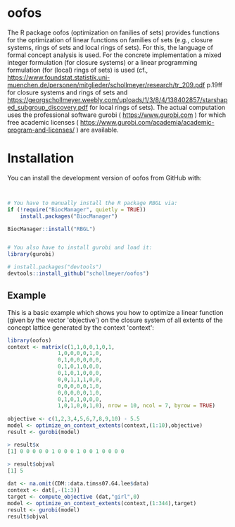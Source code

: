# oofos
The R package oofos (optimization on fanilies of sets) provides functions for the optimization of linear functions on families of sets (e.g., closure systems, rings of sets and local rings of sets).
For this, the language of formal concept analysis is used. For the concrete implementation a mixed integer formulation (for closure systems) or a linear programming formulation (for (local) rings of sets) is used (cf., https://www.foundstat.statistik.uni-muenchen.de/personen/mitglieder/schollmeyer/research/tr_209.pdf p.19ff for closure systems and rings of sets and https://georgschollmeyer.weebly.com/uploads/1/3/8/4/138402857/starshaped_subgroup_discovery.pdf for local rings of sets).
The actual computation uses the professional software gurobi ( https://www.gurobi.com ) for which free academic licenses ( https://www.gurobi.com/academia/academic-program-and-licenses/ ) are available.

# Installation

You can install the development version of oofos from GitHub with:

``` r


# You have to manually install the R package RBGL via:
if (!require("BiocManager", quietly = TRUE))
    install.packages("BiocManager")

BiocManager::install("RBGL")


# You also have to install gurobi and load it:
library(gurobi)

# install.packages("devtools")
devtools::install_github("schollmeyer/oofos")
```
## Example

This is a basic example which shows you how to optimize a linear function (given by the vector 'objective') on the closure system of all extents of the concept lattice generated by the context 'context':

``` r
library(oofos)
context <- matrix(c(1,1,0,0,1,0,1,
	      	    1,0,0,0,0,1,0,
	      	    0,1,0,0,0,0,0,
	      	    0,1,0,1,0,0,0,
	            0,1,0,1,0,0,0,
	      	    0,0,1,1,1,0,0,
	      	    0,0,0,0,0,1,0,
	      	    0,0,0,0,0,1,0,
	      	    0,1,0,1,0,0,0,
	      	    1,0,1,0,0,1,0), nrow = 10, ncol = 7, byrow = TRUE)
	      
objective <- c(1,2,3,4,5,6,7,8,9,10) - 5.5
model <- optimize_on_context_extents(context,(1:10),objective)
result <- gurobi(model)

> result$x
[1] 0 0 0 0 0 1 0 0 0 1 0 0 1 0 0 0 0
 
> result$objval
[1] 5

dat <- na.omit(CDM::data.timss07.G4.lee$data)
context <- dat[,-(1:3)]
target <- compute_objective (dat,"girl",0)
model <- optimize_on_context_extents(context,(1:344),target)
result <- gurobi(model)
result$objval

```
